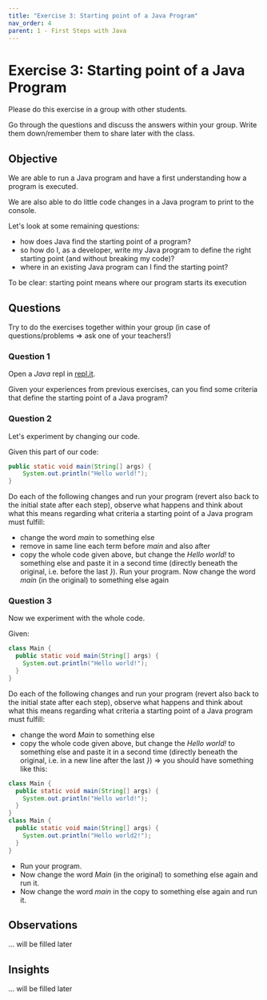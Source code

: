 ```yaml
---
title: "Exercise 3: Starting point of a Java Program"
nav_order: 4
parent: 1 - First Steps with Java
---
```


# Exercise 3: Starting point of a Java Program
Please do this exercise in a group with other students.

Go through the questions and discuss the answers within your group.
Write them down/remember them to share later with the class.

## Objective
We are able to run a Java program and have a first understanding how a program is executed.

We are also able to do little code changes in a Java program to print to the console.

Let's look at some remaining questions:
* how does Java find the starting point of a program?
* so how do I, as a developer, write my Java program to define the right starting point (and without breaking my code)?
* where in an existing Java program can I find the starting point?

To be clear: starting point means where our program starts its execution

## Questions
Try to do the exercises together within your group (in case of questions/problems => ask one of your teachers!)

### Question 1
Open a *Java* repl in [repl.it](https://repl.it/).

Given your experiences from previous exercises, can you find some criteria that define the starting point of a Java program?

### Question 2
Let's experiment by changing our code.

Given this part of our code:
```java
public static void main(String[] args) {
    System.out.println("Hello world!");
}
```

Do each of the following changes and run your program (revert also back to the initial state after each step), observe what happens and think about what this means regarding what criteria a starting point of a Java program must fulfill:
* change the word _main_ to something else
* remove in same line each term before _main_ and also after
* copy the whole code given above, but change the *Hello world!* to something else and paste it in a second time (directly beneath the original, i.e. before the last *}*). Run your program. Now change the word _main_ (in the original) to something else again

### Question 3
Now we experiment with the whole code.

Given:
```java
class Main {
  public static void main(String[] args) {
    System.out.println("Hello world!");
  }
}
```
Do each of the following changes and run your program (revert also back to the initial state after each step), observe what happens and think about what this means regarding what criteria a starting point of a Java program must fulfill:
* change the word _Main_ to something else
* copy the whole code given above, but change the *Hello world!* to something else and paste it in a second time (directly beneath the original, i.e. in a new line after the last *}*) => you should have something like this:
```java
class Main {
  public static void main(String[] args) {
    System.out.println("Hello world!");
  }
}
class Main {
  public static void main(String[] args) {
    System.out.println("Hello world2!");
  }
}
```
  * Run your program.
  * Now change the word _Main_ (in the original) to something else again and run it.
  * Now change the word _main_ in the copy to something else again and run it.

## Observations
... will be filled later

## Insights
... will be filled later

